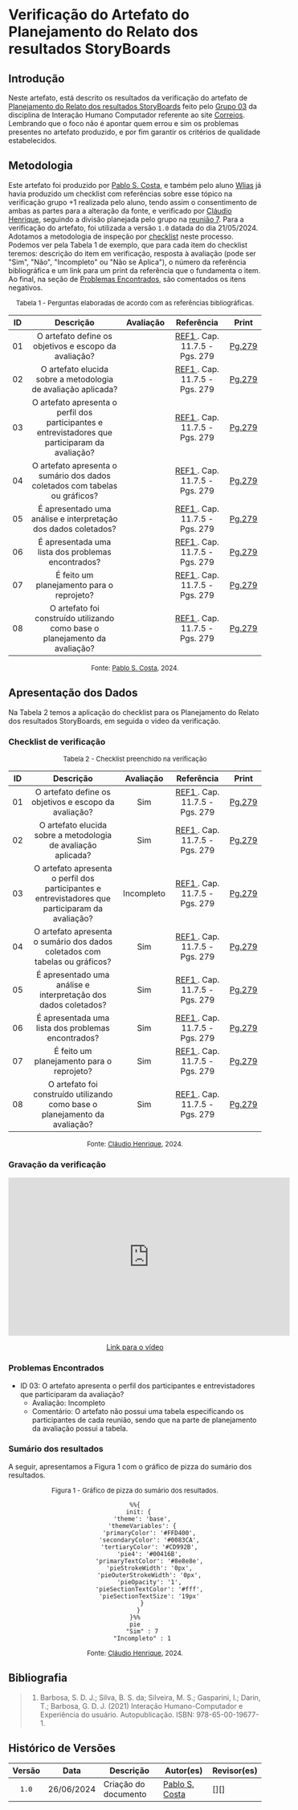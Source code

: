 # Verificação do Artefato do Planejamento do Relato dos resultados StoryBoards

## Introdução

Neste artefato, está descrito os resultados da verificação do artefato de [Planejamento do Relato dos resultados StoryBoards](../../../../../design_avaliacao/nivel_1/analise_dos_storyboards/planejamento-relato-storyboard.md) feito pelo [Grupo 03](https://interacao-humano-computador.github.io/2024.1-Correios/) da disciplina de Interação Humano Computador referente ao site [Correios](https://www.correios.com.br/). Lembrando que o foco não é apontar quem errou e sim os problemas presentes no artefato produzido, e por fim garantir os critérios de qualidade estabelecidos.

## Metodologia

Este artefato foi produzido por [Pablo S. Costa][PabloGH], e também pelo aluno [Wlias][EliasGH] já havia produzido um checklist com referências sobre esse tópico na verificação grupo +1 realizada pelo aluno, tendo assim o consentimento de ambas as partes para a alteração da fonte, e verificado por [Cláudio Henrique][ClaudioGH], seguindo a divisão planejada pelo grupo na [reunião 7](https://interacao-humano-computador.github.io/2024.1-Correios/atas/ata7/). Para a verificação do artefato, foi utilizada a versão `1.0` datada do dia 21/05/2024. Adotamos a metodologia de inspeção por [checklist](#checklist-de-verificacao) neste processo. Podemos ver pela Tabela 1 de exemplo, que para cada item do checklist teremos: descrição do item em verificação, resposta à avaliação (pode ser "Sim", "Não", "Incompleto" ou "Não se Aplica"), o número da referência bibliográfica e um link para um print da referência que o fundamenta o item. Ao final, na seção de [Problemas Encontrados](#problemas-encontrados), são comentados os itens negativos.

<font size="2"><p style="text-align: center">Tabela 1 - Perguntas elaboradas de acordo com as referências bibliográficas.</p></font>

<center>


|ID| Descrição | Avaliação | Referência|Print|
|:--:|:--:|:--:|:--:|:--:|
|01| O artefato define os objetivos e escopo da avaliação? ||<a href="#ref1"> REF1 </a>. Cap. 11.7.5 - Pgs. 279|[Pg.279][Pg.279]|
|02| O artefato elucida sobre a metodologia de avaliação aplicada? ||<a href="#ref1"> REF1 </a>. Cap. 11.7.5 - Pgs. 279|[Pg.279][Pg.279]|
|03| O artefato apresenta o perfil dos participantes e entrevistadores que participaram da avaliação? ||<a href="#ref1"> REF1 </a>. Cap. 11.7.5 - Pgs. 279|[Pg.279][Pg.279]|
|04| O artefato apresenta o sumário dos dados coletados com tabelas ou gráficos? ||<a href="#ref1"> REF1 </a>. Cap. 11.7.5 - Pgs. 279|[Pg.279][Pg.279]|
|05| É apresentado uma análise e interpretação dos dados coletados? ||<a href="#ref1"> REF1 </a>. Cap. 11.7.5 - Pgs. 279|[Pg.279][Pg.279]|
|06| É apresentada uma lista dos problemas encontrados? ||<a href="#ref1"> REF1 </a>. Cap. 11.7.5 - Pgs. 279|[Pg.279][Pg.279]|
|07| É feito um planejamento para o reprojeto? ||<a href="#ref1"> REF1 </a>. Cap. 11.7.5 - Pgs. 279|[Pg.279][Pg.279]|
|08| O artefato foi construído utilizando como base o planejamento da avaliação? ||<a href="#ref1"> REF1 </a>. Cap. 11.7.5 - Pgs. 279|[Pg.279][Pg.279]|


</center>

<font size="2"><p style="text-align: center">Fonte: [Pablo S. Costa][PabloGH], 2024.</p></font>

## Apresentação dos Dados

Na Tabela 2 temos a aplicação do checklist para os Planejamento do Relato dos resultados StoryBoards, em seguida o video da verificação. 

### Checklist de verificação

<font size="2"><p style="text-align: center">Tabela 2 - Checklist preenchido na verificação</p></font>

<center>

|ID| Descrição | Avaliação | Referência|Print|
|:--:|:--:|:--:|:--:|:--:|
|01| O artefato define os objetivos e escopo da avaliação? |Sim|<a href="#ref1"> REF1 </a>. Cap. 11.7.5 - Pgs. 279|[Pg.279][Pg.279]|
|02| O artefato elucida sobre a metodologia de avaliação aplicada? |Sim|<a href="#ref1"> REF1 </a>. Cap. 11.7.5 - Pgs. 279|[Pg.279][Pg.279]|
|03| O artefato apresenta o perfil dos participantes e entrevistadores que participaram da avaliação? |Incompleto|<a href="#ref1"> REF1 </a>. Cap. 11.7.5 - Pgs. 279|[Pg.279][Pg.279]|
|04| O artefato apresenta o sumário dos dados coletados com tabelas ou gráficos? |Sim|<a href="#ref1"> REF1 </a>. Cap. 11.7.5 - Pgs. 279|[Pg.279][Pg.279]|
|05| É apresentado uma análise e interpretação dos dados coletados? |Sim|<a href="#ref1"> REF1 </a>. Cap. 11.7.5 - Pgs. 279|[Pg.279][Pg.279]|
|06| É apresentada uma lista dos problemas encontrados? |Sim|<a href="#ref1"> REF1 </a>. Cap. 11.7.5 - Pgs. 279|[Pg.279][Pg.279]|
|07| É feito um planejamento para o reprojeto? |Sim|<a href="#ref1"> REF1 </a>. Cap. 11.7.5 - Pgs. 279|[Pg.279][Pg.279]|
|08| O artefato foi construído utilizando como base o planejamento da avaliação? |Sim|<a href="#ref1"> REF1 </a>. Cap. 11.7.5 - Pgs. 279|[Pg.279][Pg.279]|

</center>

<font size="2"><p style="text-align: center">Fonte: [Cláudio Henrique][ClaudioGH], 2024.</p></font>

### Gravação da verificação

<!-- para o iframe do vídeo, bote width = 560 e height = 315 -->

<div style="text-align: center;">
    <iframe width="560" height="315" src="https://www.youtube.com/embed/A4gYFH0J0Nw?si=j0uQZ3g4H0FAzYb8" title="YouTube video player" frameborder="0" allow="accelerometer; autoplay; clipboard-write; encrypted-media; gyroscope; picture-in-picture; web-share" referrerpolicy="strict-origin-when-cross-origin" allowfullscreen></iframe>
</div>

<p style="text-align: center">
    <a href="https://www.youtube.com/watch?v=A4gYFH0J0Nw"> Link para o vídeo </a>
</p>

### Problemas Encontrados

<!--- Aqui será apresentado todos os problemas identificados durante o processo de verificação do artefato de link do artefato. --->

- ID 03: O artefato apresenta o perfil dos participantes e entrevistadores que participaram da avaliação?
    - Avaliação: Incompleto
    - Comentário: O artefato não possui uma tabela especificando os participantes de cada reunião, sendo que na parte de planejamento da avaliação possui a tabela.

### Sumário dos resultados

<!-- Conte as quantidade de ocorrencias e coloque no Grafico a quantidade em cada tipo de avaliação (se não ouver incidencia de um tipo como "não se aplica", apague a linha do mesmo)-->
A seguir, apresentamos a Figura 1 com o gráfico de pizza do sumário dos resultados.

<font size="2"><p style="text-align: center">Figura 1 - Gráfico de pizza do sumário dos resultados.</p></font>

<center>

``` mermaid
%%{
  init: {
    'theme': 'base',
    'themeVariables': {
        'primaryColor': '#FFD400',
        'secondaryColor': '#0083CA',
        'tertiaryColor': '#CD992B',
        'pie4': '#00416B',
        'primaryTextColor': '#8e8e8e',
        'pieStrokeWidth': '0px',
        'pieOuterStrokeWidth': '0px',
        'pieOpacity': '1',
        'pieSectionTextColor': '#fff',
        'pieSectionTextSize': '19px'
    }
  }
}%%
pie
    "Sim" : 7
    "Incompleto" : 1
```

</center>

<font size="2"><p style="text-align: center">Fonte: [Cláudio Henrique][ClaudioGH], 2024.</p></font>

## Bibliografia

> 1. <a id="ref1"> </a>Barbosa, S. D. J.; Silva, B. S. da; Silveira, M. S.; Gasparini, I.; Darin, T.; Barbosa, G. D. J. (2021) Interação Humano-Computador e Experiência do usuário. Autopublicação. ISBN: 978-65-00-19677-1. 

## Histórico de Versões

| Versão | Data | Descrição | Autor(es) | Revisor(es) |
| :----: | :--: | --------- | ----------- | ------ |
| `1.0`  | 26/06/2024 | Criação do documento | [Pablo S. Costa][PabloGH] | [][] |

[ClaudioGH]: https://github.com/claudiohsc
[EliasGH]: https://github.com/EliasOliver21
[GabrielBGH]: https://github.com/Bertolazi
[GabrielFGH]: https://github.com/MMcLovin
[PabloGH]: https://github.com/pabloheika
[RicardoGH]: https://www.github.com/avmricardo
[Pg.279]:../../../../../assets/prints_verificacao/elias/relato/279.png